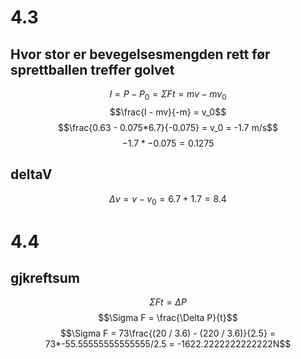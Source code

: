 # 4.3

## Hvor stor er bevegelsesmengden rett før sprettballen treffer golvet

$$I = P - P_0 = \Sigma F t = mv - mv_0$$
$$\frac{I - mv}{-m} = v_0$$
$$\frac{0.63 - 0.075*6.7}{-0.075} = v_0 = -1.7 m/s$$
$$-1.7 * -0.075 = 0.1275$$

## deltaV

$$\Delta v = v - v_0 = 6.7 + 1.7 = 8.4$$

# 4.4

## gjkreftsum

$$\Sigma F t = \Delta P$$
$$\Sigma F = \frac{\Delta P}{t}$$
$$\Sigma F = 73\frac{(20 / 3.6) - (220 / 3.6)}{2.5} = 73*-55.55555555555555/2.5 = -1622.2222222222222N$$

